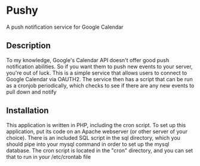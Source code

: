 Pushy
=====
A push notification service for Google Calendar

Description
-----------
To my knowledge, Google's Calendar API doesn't offer good push notification abilities. So if you want them to push new events to your server, you're out of luck. This is a simple service that allows users to connect to Google Calendar via OAUTH2. The service then has a script that can be run as a cronjob periodically, which checks to see if there are any new events to pull down and notify

Installation
------------
This application is written in PHP, including the cron script. To set up this application, put its code on an Apache webserver (or other server of your choice). There is an included SQL script in the sql directory, which you should pipe into your mysql command in order to set up the mysql database. The cron script is located in the "cron" directory, and you can set that to run in your /etc/crontab file
